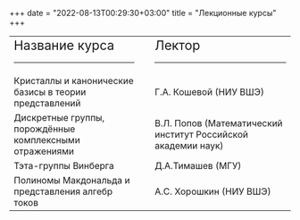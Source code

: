 ﻿+++
date = "2022-08-13T00:29:30+03:00"
title = "Лекционные курсы"
+++

<table style="text-align: left; width: 100%;" cellpadding="2" cellspacing="2">
 <tbody>
<tr>
<td><big><big>Название
курса</big></big>
<hr class="page-header-hr" /></td>
<td><p>&nbsp;</p></td>
<td><big><big>Лектор</big></big>
<hr class="page-header-hr" /></td>
</tr>

<tr>
<td>Кристаллы и канонические базисы в теории представлений</td>
<td></td>
<td>Г.А. Кошевой (НИУ ВШЭ)</td>
</tr>

<tr>
<td>Дискретные группы, порождённые комплексными отражениями</td>
<td></td>
<td>В.Л. Попов (Математический институт Российской академии наук)</td>
</tr>

<tr>
<td>Тэта-группы Винберга</td>
<td></td>
<td>
Д.А.Тимашев (МГУ)</td>
</tr>

<tr>
<td>Полиномы Макдональда и представления алгебр токов</td>
<td></td>
<td>А.С. Хорошкин (НИУ ВШЭ)</td>
</tr>

 </tbody>
</table>
